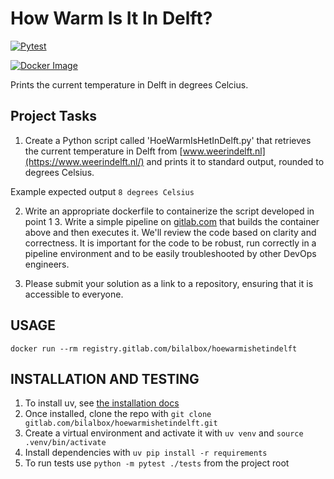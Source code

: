 # How Warm Is It In Delft?

[![Pytest](https://github.com/bilalbox/HoeWarmIsHetInDelft/actions/workflows/pytest-coverage-commentator.yml/badge.svg?branch=main)](https://github.com/bilalbox/HoeWarmIsHetInDelft/actions/workflows/pytest-coverage-commentator.yml)

[![Docker Image](https://github.com/bilalbox/HoeWarmIsHetInDelft/actions/workflows/docker-image.yml/badge.svg?branch=main)](https://github.com/bilalbox/HoeWarmIsHetInDelft/actions/workflows/docker-image.yml)

Prints the current temperature in Delft in degrees Celcius.

## Project Tasks

1. Create a Python script called 'HoeWarmIsHetInDelft.py' that retrieves the current temperature in Delft from [www.weerindelft.nl](https://www.weerindelft.nl/) and prints it to standard output, rounded to degrees Celsius.

Example expected output
`8 degrees Celsius`

2. Write an appropriate dockerfile to containerize the script developed in point 1 3. Write a simple pipeline on [gitlab.com](https://www.gitlab.com) that builds the container above and then executes it. We'll review the code based on clarity and correctness. It is important for the code to be robust, run correctly in a pipeline environment and to be easily troubleshooted by other DevOps engineers.

3. Please submit your solution as a link to a repository, ensuring that it is accessible to everyone.

## USAGE

`docker run --rm registry.gitlab.com/bilalbox/hoewarmishetindelft`

## INSTALLATION AND TESTING

1. To install uv, see [the installation docs](https://docs.astral.sh/uv/getting-started/installation)
2. Once installed, clone the repo with `git clone gitlab.com/bilalbox/hoewarmishetindelft.git`
3. Create a virtual environment and activate it with `uv venv` and `source .venv/bin/activate`
4. Install dependencies with `uv pip install -r requirements`
5. To run tests use `python -m pytest ./tests` from the project root
